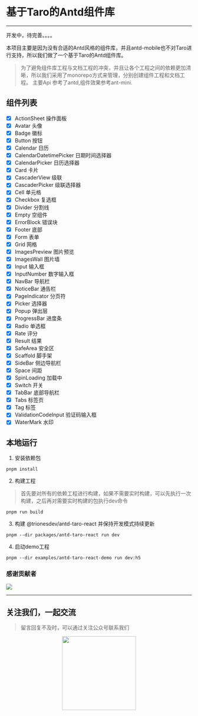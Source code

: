 # 基于Taro的Antd组件库

***
开发中，待完善。。。。

本项目主要是因为没有合适的Antd风格的组件库，并且antd-mobile也不对Taro进行支持，所以我们做了一个基于Taro的Antd组件库。
> 为了避免组件库工程与文档工程的冲突，并且让各个工程之间的依赖更加清晰，所以我们采用了monorepo方式来管理，分别创建组件工程和文档工程。
> 主要Api 参考了antd,组件效果参考ant-mini.

## 组件列表

- [x] ActionSheet 操作面板
- [x] Avatar 头像
- [x] Badge 徽标
- [x] Button 按钮
- [x] Calendar 日历
- [x] CalendarDatetimePicker 日期时间选择器
- [x] CalendarPicker 日历选择器
- [x] Card 卡片
- [x] CascaderView 级联
- [x] CascaderPicker 级联选择器
- [x] Cell 单元格
- [x] Checkbox 复选框
- [x] Divider 分割线
- [x] Empty 空组件
- [x] ErrorBlock 错误块
- [x] Footer 底部
- [x] Form 表单
- [x] Grid 网格
- [x] ImagesPreview 图片预览
- [x] ImagesWall 图片墙
- [x] Input 输入框
- [x] InputNumber 数字输入框
- [x] NavBar 导航栏
- [x] NoticeBar 通告栏
- [x] PageIndicator 分页符
- [x] Picker 选择器
- [x] Popup 弹出层
- [x] ProgressBar 进度条
- [x] Radio 单选框
- [x] Rate 评分
- [x] Result 结果
- [x] SafeArea 安全区
- [x] Scaffold 脚手架
- [x] SideBar 侧边导航栏
- [x] Space 间距
- [x] SpinLoading 加载中
- [x] Switch 开关
- [x] TabBar 底部导航栏
- [x] Tabs 标签页
- [x] Tag 标签
- [x] ValidationCodeInput 验证码输入框
- [x] WaterMark 水印

## 本地运行

1. 安装依赖包

```
pnpm install 
```

2. 构建工程

> 首先要对所有的依赖工程进行构建，如果不需要实时构建，可以先执行一次构建，之后再对需要实时构建的包执行dev命令

```shell
pnpm run build
```

3. 构建 @trionesdev/antd-taro-react 并保持开发模式持续更新

```shell
pnpm --dir packages/antd-taro-react run dev
```

4. 启动demo工程

```shell
pnpm --dir examples/antd-taro-react-demo run dev:h5
```

### 感谢贡献者

<a href="https://github.com/trionesdev/triones-antd-taro/graphs/contributors">
  <img src="https://contrib.rocks/image?repo=trionesdev/triones-antd-taro" />
</a>

***

## 关注我们，一起交流

> 留言回复不及时，可以通过关注公众号联系我们
<div style="width: 100%;text-align: center;">
<img src="images/shuque_wx.jpg" width="200px" alt="">
</div>
